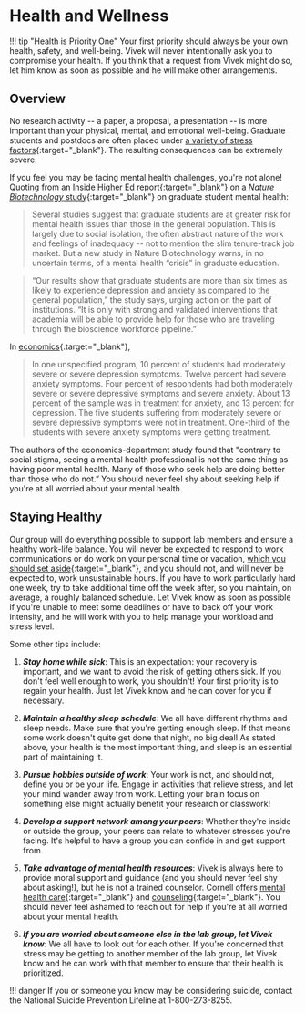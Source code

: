 # Health and Wellness

!!! tip "Health is Priority One"
    Your first priority should always be your own health, safety, and well-being. Vivek will never intentionally ask you to compromise your health. If you think that a request from Vivek might do so, let him know as soon as possible and he will make other arrangements.

## Overview

No research activity -- a paper, a proposal, a presentation -- is more important than your physical, mental, and emotional well-being. Graduate students and postdocs are often placed under [a variety of stress factors](https://www.theatlantic.com/education/archive/2018/11/anxiety-depression-mental-health-graduate-school/576769/){:target="_blank"}. The resulting consequences can be extremely severe.

If you feel you may be facing mental health challenges, you're not alone! Quoting from an [Inside Higher Ed report](https://www.insidehighered.com/news/2018/03/06/new-study-says-graduate-students-mental-health-crisis){:target="_blank"} on [a *Nature Biotechnology* study](https://www.nature.com/nbt/research){:target="_blank"} on graduate student mental health:

> Several studies suggest that graduate students are at greater risk for mental health issues than those in the general population. This is largely due to social isolation, the often abstract nature of the work and feelings of inadequacy -- not to mention the slim tenure-track job market. But a new study in Nature Biotechnology warns, in no uncertain terms, of a mental health “crisis” in graduate education.

> “Our results show that graduate students are more than six times as likely to experience depression and anxiety as compared to the general population,” the study says, urging action on the part of institutions. “It is only with strong and validated interventions that academia will be able to provide help for those who are traveling through the bioscience workforce pipeline.”

In [economics](https://scholar.harvard.edu/bolotnyy/publications/graduate-student-mental-health-lessons-american-economics-departments){:target="_blank"},

> In one unspecified program, 10 percent of students had moderately severe or severe depression symptoms. Twelve percent had severe anxiety symptoms. Four percent of respondents had both moderately severe or severe depressive symptoms and severe anxiety. About 13 percent of the sample was in treatment for anxiety, and 13 percent for depression. The five students suffering from moderately severe or severe depressive symptoms were not in treatment. One-third of the students with severe anxiety symptoms were getting treatment.

The authors of the economics-department study found that "contrary to social stigma, seeing a mental health professional is not the same thing as having poor mental health. Many of those who seek help are doing better than those who do not.” You should never feel shy about seeking help if you're at all worried about your mental health.  

## Staying Healthy

Our group will do everything possible to support lab members and ensure a healthy work-life balance. You will never be expected to respond to work communications or do work on your personal time or vacation, [which you should set aside](/lab-manual/expectations/timeoff/){:target="_blank"}, and you should not, and will never be expected to, work unsustainable hours. If you have to work particularly hard one week, try to take additional time off the week after, so you maintain, on average, a roughly balanced schedule. Let Vivek know as soon as possible if you're unable to meet some deadlines or have to back off your work intensity, and he will work with you to help manage your workload and stress level.

Some other tips include:

1. ***Stay home while sick***: This is an expectation: your recovery is important, and we want to avoid the risk of getting others sick. If you don't feel well enough to work, you shouldn't! Your first priority is to regain your health. Just let Vivek know and he can cover for you if necessary.

2. ***Maintain a healthy sleep schedule***: We all have different rhythms and sleep needs. Make sure that you're getting enough sleep. If that means some work doesn't quite get done that night, no big deal! As stated above, your health is the most important thing, and sleep is an essential part of maintaining it.

3. ***Pursue hobbies outside of work***: Your work is not, and should not, define you or be your life. Engage in activities that relieve stress, and let your mind wander away from work. Letting your brain focus on something else might actually benefit your research or classwork!

4. ***Develop a support network among your peers***: Whether they're inside or outside the group, your peers can relate to whatever stresses you're facing. It's helpful to have a group you can confide in and get support from.

5. ***Take advantage of mental health resources***: Vivek is always here to provide moral support and guidance (and you should never feel shy about asking!), but he is not a trained counselor. Cornell offers [mental health care](https://health.cornell.edu/services/mental-health-care){:target="_blank"} and [counseling](https://health.cornell.edu/services/mental-health-care/resources-students){:target="_blank"}. You should never feel ashamed to reach out for help if you're at all worried about your mental health.

6. ***If you are worried about someone else in the lab group, let Vivek know***: We all have to look out for each other. If you're concerned that stress may be getting to another member of the lab group, let Vivek know and he can work with that member to ensure that their health is prioritized.

!!! danger
    If you or someone you know may be considering suicide, contact the National Suicide Prevention Lifeline at 1-800-273-8255.
